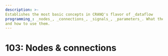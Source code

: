 ```yaml
---
description: >-
Establishes the most basic concepts in CRANQ's flavor of _dataflow
programming_: _nodes_, _connections_, _signals_, _parameters_. What they are,
and how to use them.
---
```


# 103: Nodes & connections
